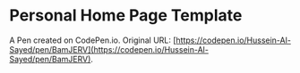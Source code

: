 # Personal Home Page  Template

A Pen created on CodePen.io. Original URL: [https://codepen.io/Hussein-Al-Sayed/pen/BamJERV](https://codepen.io/Hussein-Al-Sayed/pen/BamJERV).

